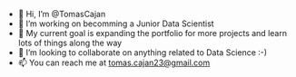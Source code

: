 - 👋 Hi, I’m @TomasCajan
- 👀 I’m working on becomming a Junior Data Scientist
- 🌱 My current goal is expanding the portfolio for more projects and learn lots of things along the way
- 💞️ I’m looking to collaborate on anything related to Data Science :-)
- 📫 You can reach me at tomas.cajan23@gmail.com

<!---
TomasCajan/TomasCajan is a ✨ special ✨ repository because its `README.md` (this file) appears on your GitHub profile.
You can click the Preview link to take a look at your changes.
--->

